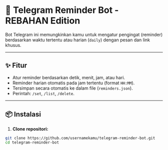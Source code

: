 # 🤖 Telegram Reminder Bot - REBAHAN Edition

Bot Telegram ini memungkinkan kamu untuk mengatur pengingat (reminder) berdasarkan waktu tertentu atau harian (`daily`) dengan pesan dan link khusus.

---

## ✨ Fitur

- Atur reminder berdasarkan detik, menit, jam, atau hari.
- Reminder harian otomatis pada jam tertentu (format `HH:MM`).
- Tersimpan secara otomatis ke dalam file (`reminders.json`).
- Perintah: `/set`, `/list`, `/delete`.

---

## 📦 Instalasi

1. **Clone repositori:**

```bash
git clone https://github.com/usernamekamu/telegram-reminder-bot.git
cd telegram-reminder-bot

